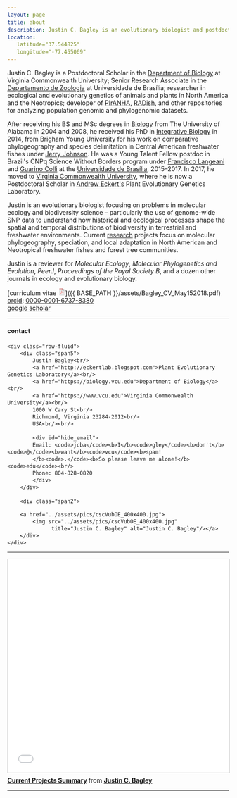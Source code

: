 ```yaml
---
layout: page
title: about
description: Justin C. Bagley is an evolutionary biologist and postdoctoral researcher at Virginia Commonwealth University interested in using and developing genetics-driven approaches (among others) and computational tools (bioinformatics scripts/pipelines) to understand processes shaping the diversity, distributions, and adaptive evolution of species through space and time. 
location:
   latitude="37.544825"
   longitude="-77.455069"
---
```


Justin C. Bagley is a Postdoctoral Scholar in the [Department of Biology](https://biology.vcu.edu)
at Virginia Commonwealth University; Senior Research Associate in the [Departamento de Zoologia](https://zoo.unb.br) 
at Universidade de Brasília; researcher in ecological and evolutionary genetics of animals
and plants in North America and the Neotropics; developer of [PIrANHA](https://github.com/justincbagley/PIrANHA), 
[RADish](https://github.com/justincbagley/RADish), and other repositories for analyzing population genomic
and phylogenomic datasets.

After receiving his BS and MSc degrees in [Biology](https://bsc.ua.edu) from The University of 
Alabama in 2004 and 2008, he received his PhD in [Integrative Biology](http://biology.byu.edu) 
in 2014, from Brigham Young University for his work on comparative phylogeography 
and species delimitation in Central American freshwater fishes under [Jerry Johnson](https://lifesciences.byu.edu/Directories/FacultyStaff/ctl/FacultyProfile/mid/5712/NetID/jbj59).
He was a Young Talent Fellow postdoc in Brazil's CNPq Science Without Borders program under 
[Francisco Langeani]() and [Guarino Colli](https://www.researchgate.net/profile/Guarino_Colli) 
at the [Universidade de Brasília](https://unb.br), 2015&ndash;2017. In 2017, he moved to 
[Virginia Commonwealth University](https://www.vcu.edu), where he is now a Postdoctoral Scholar 
in [Andrew Eckert's](LINK) Plant Evolutionary Genetics Laboratory.

Justin is an evolutionary biologist focusing on problems in molecular ecology and biodiversity 
science &ndash; particularly the use of genome-wide SNP data to understand how historical and 
ecological processes shape the spatial and temporal distributions of biodiversity in terrestrial 
and freshwater environments. Current [research](../pages/research.html) projects focus on molecular 
phylogeography, speciation, and local adaptation in North American and Neotropical freshwater fishes 
and forest tree communities. 

Justin is a reviewer for _Molecular Ecology_, _Molecular Phylogenetics and Evolution_, _PeerJ_, 
_Proceedings of the Royal Society B_, and a dozen other journals in ecology and evolutionary biology.

[curriculum vitae ![CV as pdf](icons16/pdf-icon.png)]({{ BASE_PATH }}/assets/Bagley_CV_May152018.pdf)<br/>
[orcid](https://orcid.org): [0000-0001-6737-8380](https://orcid.org/0000-0001-6737-8380)<br/>
[google scholar](https://scholar.google.com/citations?user=H9FM85AAAAAJ&hl=en&oi=ao)<br/>

---

<div class="container">
<h4><a name="contact"></a>contact</h4>

    <div class="row-fluid">
        <div class="span5">
            Justin Bagley<br/>
            <a href="http://eckertlab.blogspot.com">Plant Evolutionary Genetics Laboratory</a><br/>
            <a href="https://biology.vcu.edu">Department of Biology</a><br/>
            <a href="https://www.vcu.edu">Virginia Commonwealth University</a><br/>
            1000 W Cary St<br/>
            Richmond, Virginia 23284-2012<br/>
            USA<br/><br/>

            <div id="hide_email">
            Email: <code>jcba</code><b>I</b><code>gley</code><b>don't</b><code>@</code><b>want</b><code>vcu</code><b>spam!
            </b><code>.</code><b>So please leave me alone!</b><code>edu</code><br/>
            Phone: 804-828-0820
            </div>
        </div>

        <div class="span2">
<!--        <a href="../assets/pics/IMG_9435_crop1_shadowborder.jpg">
            <img src="../assets/pics/IMG_9435_crop1_shadowborder.jpg"
                  title="Justin C. Bagley" alt="Justin C. Bagley"/></a>
-->
        <a href="../assets/pics/cscVubOE_400x400.jpg">
            <img src="../assets/pics/cscVubOE_400x400.jpg"
                  title="Justin C. Bagley" alt="Justin C. Bagley"/></a>
        </div>
    </div>
</div>

---

<iframe src="//www.slideshare.net/slideshow/embed_code/key/ComxCAB9CevHkU" width="595" height="485" frameborder="0" marginwidth="0" marginheight="0" scrolling="no" style="border:1px solid #CCC; border-width:1px; margin-bottom:5px; max-width: 100%;" allowfullscreen> </iframe> <div style="margin-bottom:5px"> <strong> <a href="//www.slideshare.net/justinbagley/current-projects-summary" title="Current Projects Summary" target="_blank">Current Projects Summary</a> </strong> from <strong><a href="https://www.slideshare.net/justinbagley" target="_blank">Justin C. Bagley</a></strong> </div>

---
